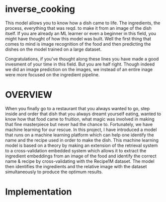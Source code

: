 # inverse_cooking
This model allows you to know how a dish came to life. The ingredients, the process, everything that was reqd. to make it from an image of the dish itself.
If you are already an ML learner or even a beginner in this field, you might have thought of how this model was built.
Well the first thing that comes to mind is image recognition of the food and then predicting the dishes on the model trained on a large dataset. 

Congratulations,
if you've thought along these lines you have made a good invesment of your time in this field. But you are half right. Though indeed we did an image prediction on the images, we instead of an entire inage were more focused on the ingredient pipeline.
# OVERVIEW
When you finally go to a restaurant that you always wanted to go, step inside and order that dish that you always dreamt yourself eating, wanted to know how that food came to fruition, what magic was involved in making that fine masterpiece but never had the chance to. Fortunately, we have machine learning for our rescue. In this project, I have introduced a model that runs on a machine learning platform which can help one identify the name and the recipe used in order to make the dish. This machine learning model is based on a theory by making an extension of the retrieval system to a cross-validation embedded system which allows it to extract the ingredient embeddings from an image of the food and identify the correct name & recipe by cross-validating with the Recipe1M dataset. The model then identifies the ingredients and the relative image with the dataset simultaneously to produce the optimum results.

# Implementation

